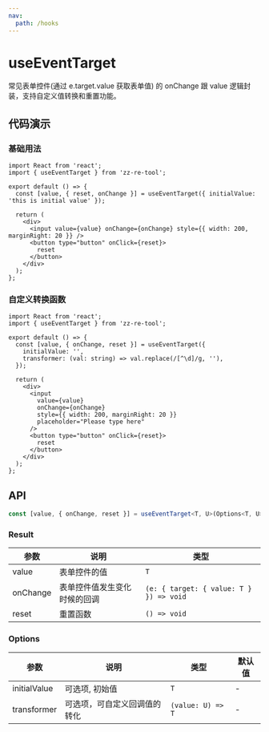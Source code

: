 ```yaml
---
nav:
  path: /hooks
---
```


# useEventTarget

常见表单控件(通过 e.target.value 获取表单值) 的 onChange 跟 value 逻辑封装，支持自定义值转换和重置功能。

## 代码演示

### 基础用法

```tsx
import React from 'react';
import { useEventTarget } from 'zz-re-tool';

export default () => {
  const [value, { reset, onChange }] = useEventTarget({ initialValue: 'this is initial value' });

  return (
    <div>
      <input value={value} onChange={onChange} style={{ width: 200, marginRight: 20 }} />
      <button type="button" onClick={reset}>
        reset
      </button>
    </div>
  );
};
```

### 自定义转换函数

```tsx
import React from 'react';
import { useEventTarget } from 'zz-re-tool';

export default () => {
  const [value, { onChange, reset }] = useEventTarget({
    initialValue: '',
    transformer: (val: string) => val.replace(/[^\d]/g, ''),
  });

  return (
    <div>
      <input
        value={value}
        onChange={onChange}
        style={{ width: 200, marginRight: 20 }}
        placeholder="Please type here"
      />
      <button type="button" onClick={reset}>
        reset
      </button>
    </div>
  );
};
```

## API

```typescript
const [value, { onChange, reset }] = useEventTarget<T, U>(Options<T, U>);
```

### Result

| 参数     | 说明                         | 类型                                    |
| -------- | ---------------------------- | --------------------------------------- |
| value    | 表单控件的值                 | `T`                                     |
| onChange | 表单控件值发生变化时候的回调 | `(e: { target: { value: T } }) => void` |
| reset    | 重置函数                     | `() => void`                            |

### Options

| 参数         | 说明                         | 类型              | 默认值 |
| ------------ | ---------------------------- | ----------------- | ------ |
| initialValue | 可选项, 初始值               | `T`               | -      |
| transformer  | 可选项，可自定义回调值的转化 | `(value: U) => T` | -      |

